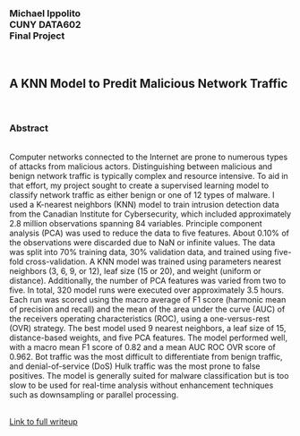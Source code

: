 <h3>Michael Ippolito<br />
CUNY DATA602<br />
Final Project</h3>
<br />
<h2>A KNN Model to Predit Malicious Network Traffic</h2>
<br />
<h3>Abstract</h3>
<br />
Computer networks connected to the Internet are prone to numerous types of attacks from malicious actors. Distinguishing between malicious and benign network traffic is typically complex and resource intensive. To aid in that effort, my project sought to create a supervised learning model to classify network traffic as either benign or one of 12 types of malware. I used a K-nearest neighbors (KNN) model to train intrusion detection data from the Canadian Institute for Cybersecurity, which included approximately 2.8 million observations spanning 84 variables. Principle component analysis (PCA) was used to reduce the data to five features. About 0.10% of the observations were discarded due to NaN or infinite values. The data was split into 70% training data, 30% validation data, and trained using five-fold cross-validation. A KNN model was trained using parameters nearest neighbors (3, 6, 9, or 12), leaf size (15 or 20), and weight (uniform or distance). Additionally, the number of PCA features was varied from two to five. In total, 320 model runs were executed over approximately 3.5 hours. Each run was scored using the macro average of F1 score (harmonic mean of precision and recall) and the mean of the area under the curve (AUC) of the receivers operating characteristics (ROC), using a one-versus-rest (OVR) strategy. The best model used 9 nearest neighbors, a leaf size of 15, distance-based weights, and five PCA features. The model performed well, with a macro mean F1 score of 0.82 and a mean AUC ROC OVR score of 0.962. Bot traffic was the most difficult to differentiate from benign traffic, and denial-of-service (DoS) Hulk traffic was the most prone to false positives. The model is generally suited for malware classification but is too slow to be used for real-time analysis without enhancement techniques such as downsampling or parallel processing.<br />
<br />

[Link to full writeup](https://nbviewer.org/github/mmippolito/cuny_data602_project/blob/main/ippolito_project.ipynb)

